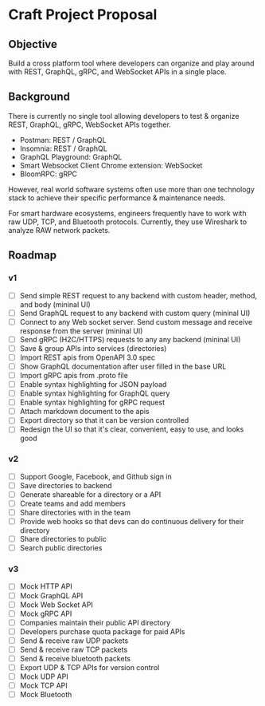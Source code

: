 # Craft Project Proposal

## Objective

Build a cross platform tool where developers can organize and play around with REST, GraphQL, gRPC, and WebSocket APIs in a single place.

## Background

There is currently no single tool allowing developers to test & organize REST, GraphQL, gRPC, WebSocket APIs together.

- Postman: REST / GraphQL
- Insomnia: REST / GraphQL
- GraphQL Playground: GraphQL
- Smart Websocket Client Chrome extension: WebSocket
- BloomRPC: gRPC

However, real world software systems often use more than one technology stack to achieve their specific performance & maintenance needs.

For smart hardware ecosystems, engineers frequently have to work with raw UDP, TCP, and Bluetooth protocols. Currently, they use Wireshark to analyze RAW network packets.

## Roadmap

### v1

- [ ] Send simple REST request to any backend with custom header, method, and body (mininal UI)
- [ ] Send GraphQL request to any backend with custom query (mininal UI) 
- [ ] Connect to any Web socket server. Send custom message and receive response from the server (mininal UI)
- [ ] Send gRPC (H2C/HTTPS) requests to any any backend (mininal UI)
- [ ] Save & group APIs into services (directories)
- [ ] Import REST apis from OpenAPI 3.0 spec
- [ ] Show GraphQL documentation after user filled in the base URL
- [ ] Import gRPC apis from .proto file
- [ ] Enable syntax highlighting for JSON payload
- [ ] Enable syntax highlighting for GraphQL query
- [ ] Enable syntax highlighting for gRPC request
- [ ] Attach markdown document to the apis
- [ ] Export directory so that it can be version controlled
- [ ] Redesign the UI so that it's clear, convenient, easy to use, and looks good

### v2

- [ ] Support Google, Facebook, and Github sign in
- [ ] Save directories to backend
- [ ] Generate shareable for a directory or a API
- [ ] Create teams and add members
- [ ] Share directories with in the team
- [ ] Provide web hooks so that devs can do continuous delivery for their directory
- [ ] Share directories to public
- [ ] Search public directories

### v3

- [ ] Mock HTTP API
- [ ] Mock GraphQL API
- [ ] Mock Web Socket API
- [ ] Mock gRPC API
- [ ] Companies maintain their public API directory
- [ ] Developers purchase quota package for paid APIs 
- [ ] Send & receive raw UDP packets
- [ ] Send & receive raw TCP packets
- [ ] Send & receive bluetooth packets
- [ ] Export UDP & TCP APIs for version control
- [ ] Mock UDP API
- [ ] Mock TCP API
- [ ] Mock Bluetooth
